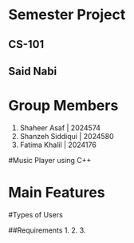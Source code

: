 # Semester Project 
## CS-101
## Said Nabi


# Group Members
1. Shaheer Asaf | 2024574
2. Shanzeh Siddiqui | 2024580
3. Fatima Khalil | 2024176


#Music Player using C++

# Main Features

#Types of Users

##Requirements
1.
2.
3.


